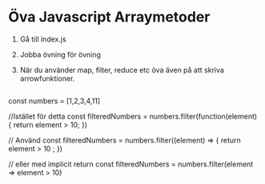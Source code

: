 # Öva Javascript Arraymetoder

1. Gå till index.js 
2. Jobba övning för övning
3. När du använder map, filter, reduce etc öva även på att skriva arrowfunktioner. 
  
   ```
  const numbers = [1,2,3,4,11]

  //Istället för detta
  const filteredNumbers = numbers.filter(function(element) {
    return element > 10;
  })

  // Använd
   const filteredNumbers = numbers.filter((element) => {
     return element > 10 ;
   })

  // eller med implicit return
  const filteredNumbers = numbers.filter(element => element > 10)
  ```
